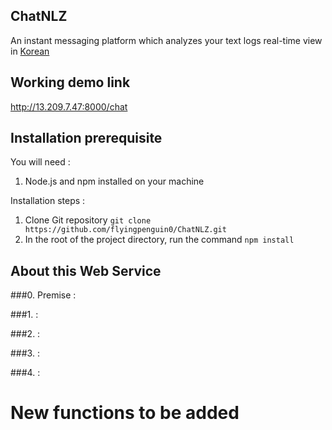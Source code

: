 ## ChatNLZ
An instant messaging platform which analyzes your text logs real-time
view in [Korean](/README_kr.md)

## Working demo link
http://13.209.7.47:8000/chat

## Installation prerequisite

You will need : 
  1. Node.js and npm installed on your machine
 
Installation steps : 
  1. Clone Git repository  `git clone https://github.com/flyingpenguin0/ChatNLZ.git`
  2. In the root of the project directory, run the command  `npm install`

## About this Web Service
###0. Premise : 

###1.  : 

###2.  : 

###3.  : 

###4.  : 


# New functions to be added

